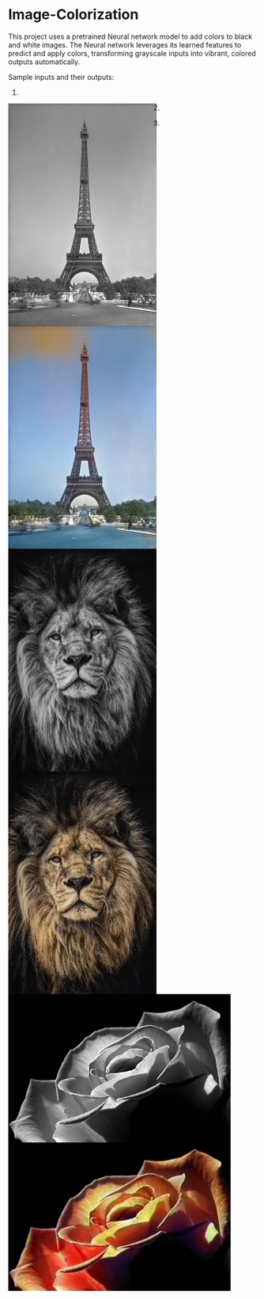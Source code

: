 # Image-Colorization

This project uses a pretrained Neural network model to add colors to black and white images. The Neural network leverages its learned features to predict and apply colors, transforming grayscale inputs into vibrant, colored outputs automatically.

Sample inputs and their outputs:

1)

<img width="300" height="450" src="sample/your_img_file_name.jpg" style="float:left; margin-right:10px;">
<img width="300" height="450" src="sample/eiffel_colored.png" style="float:left;">


2)

<img width="300" height="450" src="sample/lion.jpg" style="float:left; margin-right:10px;">
<img width="300" height="450" src="sample/lion_colored.png" style="float:left;">


3)

<img width="450" height="300" src="sample/rose.jpg" style="float:left; margin-right:10px;">
<img width="450" height="300" src="sample/rose_colored.png" style="float:left;">

